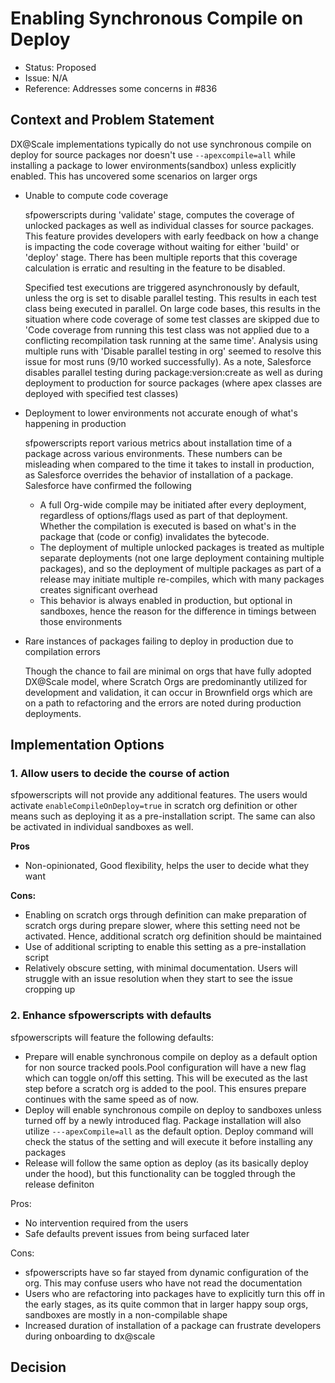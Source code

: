 # Enabling Synchronous Compile on Deploy

- Status: Proposed
- Issue: N/A
- Reference: Addresses some concerns in #836

## Context and Problem Statement

DX@Scale implementations typically do not use synchronous compile on deploy for source packages nor doesn't use ```--apexcompile=all``` while installing a package to lower environments(sandbox) unless explicitly enabled. This has uncovered some scenarios on larger orgs

- Unable to compute code coverage
  
  sfpowerscripts during 'validate' stage, computes the coverage of unlocked packages as well as individual classes for source packages. This feature provides developers with early feedback on how a change is impacting the code coverage without waiting for either 'build' or 'deploy' stage. There has been multiple reports that this coverage calculation is erratic and resulting in the feature to be disabled.

  Specified test executions are triggered asynchronously by default, unless the org is set to disable parallel testing. This results in each test class being executed in parallel. On large code bases, this results in the situation where code coverage of some test classes are skipped due to 'Code coverage from running this test class was not applied due to a conflicting recompilation task running at the same time'. Analysis using multiple runs with 'Disable parallel testing in org' seemed to resolve this issue for most runs (9/10 worked successfully). As a note, Salesforce disables parallel testing during package:version:create as well as during deployment to production for source packages (where apex classes are deployed with specified test classes)

- Deployment to lower environments not accurate enough of what's happening in production

  sfpowerscripts report various metrics about installation time of a package across various environments. These numbers can be misleading when compared to the time it takes to install in production, as Salesforce overrides the behavior of installation of a package. Salesforce have confirmed the following
  - A full Org-wide compile may be initiated after every deployment, regardless of options/flags used as part of that deployment. Whether the compilation is executed is based on what's in the package that (code or config) invalidates the bytecode.
  - The deployment of multiple unlocked packages is treated as multiple separate deployments (not one large deployment containing multiple packages), and so the deployment of multiple packages as part of a release may initiate multiple re-compiles, which with many packages creates significant overhead
  - This behavior is always enabled in production, but optional in sandboxes, hence the reason for the difference in timings between those environments

- Rare instances of packages failing to deploy in production due to compilation errors

  Though the chance to fail are minimal on orgs that have fully adopted DX@Scale model, where Scratch Orgs are predominantly utilized for development and validation, it can occur in Brownfield orgs which are on a path to refactoring and the errors are noted during production deployments.

## Implementation Options

### 1. Allow users to decide the course of action

   sfpowerscripts will not provide any additional features. The users would activate `enableCompileOnDeploy=true` in scratch org definition or other means such as deploying it as a pre-installation script. The same can also be activated in individual sandboxes as well.

   **Pros**
   - Non-opinionated, Good flexibility, helps the user to decide what they want

   **Cons:**
   - Enabling on scratch orgs through definition can make preparation of scratch orgs during prepare slower, where this setting need not be activated. Hence, additional scratch org definition should be maintained
   - Use of additional scripting to enable this setting as a pre-installation script
   - Relatively obscure setting, with minimal documentation. Users will struggle with an issue resolution when they start to see the issue cropping up

### 2. Enhance sfpowerscripts with defaults
  
   sfpowerscripts will feature the following defaults:

   - Prepare will enable synchronous compile on deploy as a default option for non source tracked pools.Pool configuration will have a new flag which can toggle on/off this setting. This will be executed as the  last step before a scratch org is added to the pool. This ensures prepare continues with the same speed as of now. 
   - Deploy will enable synchronous compile on deploy to sandboxes unless turned off by a newly introduced flag. Package installation will also utilize ```---apexCompile=all``` as the default option. Deploy command will check the status of the setting and will execute it before installing any packages
   - Release will follow the same option as deploy (as its basically deploy under the hood), but this functionality can be toggled through the release definiton

   Pros:
   - No intervention required from the users
   - Safe defaults prevent issues from being surfaced later

   Cons:
   - sfpowerscripts have so far stayed from dynamic configuration of the org. This may confuse users who have not read the documentation
   - Users who are refactoring into packages have to explicitly turn this off in the early stages, as its quite common that in larger happy soup orgs, sandboxes are mostly in a non-compilable shape
   - Increased duration of installation of a package can frustrate developers during onboarding to dx@scale


## Decision
